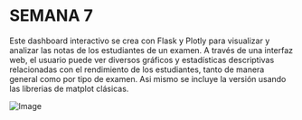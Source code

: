 # SEMANA 7
Este dashboard interactivo se crea con Flask y Plotly para visualizar y analizar las notas de los estudiantes de un examen. A través de una interfaz web, el usuario puede ver diversos gráficos y estadísticas descriptivas relacionadas con el rendimiento de los estudiantes, tanto de manera general como por tipo de examen. Asi mismo se incluye la versión usando las librerias de matplot clásicas.

![Image](https://github.com/user-attachments/assets/b6307353-728e-4dac-91e2-ab49000cf0dd)
